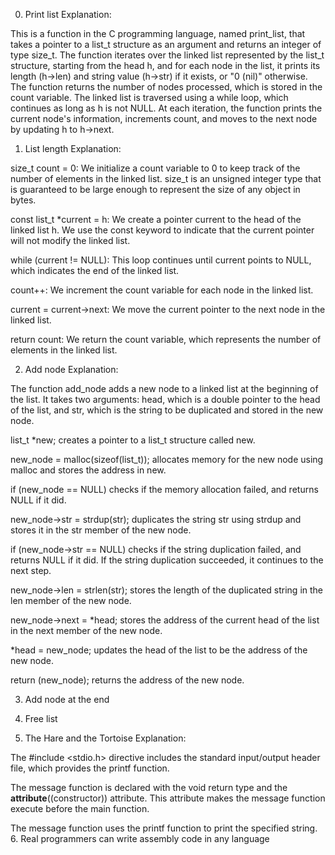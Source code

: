 0. Print list
Explanation:

This is a function in the C programming language, named print_list, that takes a pointer to a list_t structure as an argument and returns an integer of type size_t. The function iterates over the linked list represented by the list_t structure, starting from the head h, and for each node in the list, it prints its length (h->len) and string value (h->str) if it exists, or "0 (nil)" otherwise. The function returns the number of nodes processed, which is stored in the count variable. The linked list is traversed using a while loop, which continues as long as h is not NULL. At each iteration, the function prints the current node's information, increments count, and moves to the next node by updating h to h->next.


1. List length
Explanation:

size_t count = 0: We initialize a count variable to 0 to keep track of the number of elements in the linked list. size_t is an unsigned integer type that is guaranteed to be large enough to represent the size of any object in bytes.

const list_t *current = h: We create a pointer current to the head of the linked list h. We use the const keyword to indicate that the current pointer will not modify the linked list.

while (current != NULL): This loop continues until current points to NULL, which indicates the end of the linked list.

count++: We increment the count variable for each node in the linked list.

current = current->next: We move the current pointer to the next node in the linked list.

return count: We return the count variable, which represents the number of elements in the linked list.


2. Add node
Explanation:


The function add_node adds a new node to a linked list at the beginning of the list. It takes two arguments: head, which is a double pointer to the head of the list, and str, which is the string to be duplicated and stored in the new node.

list_t *new; creates a pointer to a list_t structure called new.

new_node = malloc(sizeof(list_t)); allocates memory for the new node using malloc and stores the address in new.

if (new_node == NULL) checks if the memory allocation failed, and returns NULL if it did.

new_node->str = strdup(str); duplicates the string str using strdup and stores it in the str member of the new node.

if (new_node->str == NULL) checks if the string duplication failed, and returns NULL if it did. If the string duplication succeeded, it continues to the next step.

new_node->len = strlen(str); stores the length of the duplicated string in the len member of the new node.

new_node->next = *head; stores the address of the current head of the list in the next member of the new node.

*head = new_node; updates the head of the list to be the address of the new node.

return (new_node); returns the address of the new node.

3. Add node at the end


4. Free list


5. The Hare and the Tortoise
Explanation:

The #include <stdio.h> directive includes the standard input/output header file, which provides the printf function.

The message function is declared with the void return type and the __attribute__((constructor)) attribute. This attribute makes the message function execute before the main function.

The message function uses the printf function to print the specified string.
6. Real programmers can write assembly code in any language
